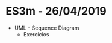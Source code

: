 # ES3m - 26/04/2019

- UML - Sequence Diagram
	- Exercícios
<!--stackedit_data:
eyJoaXN0b3J5IjpbODUyNzUyNTM3XX0=
-->
